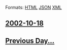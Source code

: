
Formats: [HTML](2002/10/18/index.html)  [JSON](2002/10/18/index.json)  [XML](2002/10/18/index.xml)  

## [2002-10-18](/news/2002/10/18/index.md)

## [Previous Day...](/news/2002/10/17/index.md)

